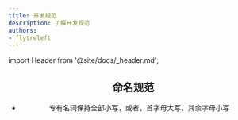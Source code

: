 ```yaml
---
title: 开发规范
description: 了解开发规范
authors:
- flytreleft
---
```


import Header from '@site/docs/\_header.md';

<Header />

## 命名规范

- 专有名词保持全部小写，或者，首字母大写，其余字母小写
